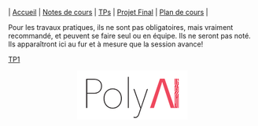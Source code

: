 | [Accueil](index.md) | [Notes de cours](notes-de-cours.md) | [TPs](travaux-pratiques.md) | [Projet Final](projet-final.md) | [Plan de cours](plan-de-cours.md) |

Pour les travaux pratiques, ils ne sont pas obligatoires, mais vraiment recommandé, et peuvent se faire seul ou en équipe. Ils ne seront pas noté. 
Ils apparaîtront ici au fur et à mesure que la session avance!

[TP1]()

<p align="center">
    <img src="./logo_mini_polyai_transparant_fix_ai.png" alt="PolyAI logo">
</p>